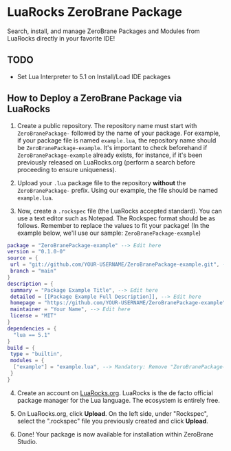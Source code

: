 # LuaRocks ZeroBrane Package
Search, install, and manage ZeroBrane Packages and Modules from LuaRocks directly in your favorite IDE!

## TODO

* Set Lua Interpreter to 5.1 on Install/Load IDE packages

## How to Deploy a ZeroBrane Package via LuaRocks

1. Create a public repository. The repository name must start with `ZeroBranePackage-` followed by the name of your package. For example, if your package file is named `example.lua`, the repository name should be `ZeroBranePackage-example`. It's important to check beforehand if `ZeroBranePackage-example` already exists, for instance, if it's been previously released on LuaRocks.org (perform a search before proceeding to ensure uniqueness).

2. Upload your `.lua` package file to the repository **without** the `ZeroBranePackage-` prefix. Using our example, the file should be named `example.lua`.

3. Now, create a `.rockspec` file (the LuaRocks accepted standard). You can use a text editor such as Notepad. The Rockspec format should be as follows. Remember to replace the values to fit your package! (In the example below, we'll use our sample: `ZeroBranePackage-example`)

```lua
package = "ZeroBranePackage-example" --> Edit here
version = "0.1.0-0"
source = {
 url = "git://github.com/YOUR-USERNAME/ZeroBranePackage-example.git", --> Edit here
 branch = "main"
}
description = {
 summary = "Package Example Title", --> Edit here
 detailed = [[Package Example Full Description]], --> Edit here
 homepage = "https://github.com/YOUR-USERNAME/ZeroBranePackage-example", --> Edit here
 maintainer = "Your Name", --> Edit here
 license = "MIT"
}
dependencies = {
  "lua == 5.1"
}
build = {
 type = "builtin",
 modules = {
  ["example"] = "example.lua", --> Mandatory: Remove "ZeroBranePackage-" prefix here
 }
}
```

4. Create an account on [LuaRocks.org](https://luarocks.org). LuaRocks is the de facto official package manager for the Lua language. The ecosystem is entirely free.

5. On LuaRocks.org, click **Upload**. On the left side, under "Rockspec", select the ".rockspec" file you previously created and click **Upload**.

6. Done! Your package is now available for installation within ZeroBrane Studio.
